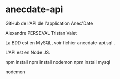 # anecdate-api
GitHub de l'API de l'application Anec'Date

Alexandre PERSEVAL
Tristan Valet

La BDD est en MySQL, voir fichier anecdate-api.sql .

L'API est en Node JS.

npm install
npm install nodemon
npm install mysql

nodemon
